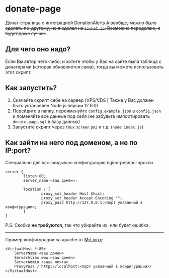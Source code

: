 # donate-page
Донат-страница с интеграцией DonationAlerts
~~А вообще, можно было сделать по-другому, но я сделал на `socket.io`. Возможно переделаю, и будет даже лучше.~~

## Для чего оно надо?
Если Вы автор чего-либо, и хотите чтобы у Вас на сайте была таблица с донатерами (которая обновляется сама), тогда вы можете использовать этот скрипт.

## Как запустить?
1. Скачайте скрипт себе на сервер (VPS/VDS | Также у Вас должен быть установлен Node.js версии 12.6.0)
2. Перейдите в папку, переименуйте `config.example.json` в `config.json` и поменяйте все данные под себя (не забудьте импортировать `donate-page.sql` в базу данных)
3. Запустите скрипт через `tmux` `screen` `pm2` и т.д. (`node index.js`)

## Как зайти на него под доменом, а не по IP:port?
Специально для вас скидываю конфигурацию nginx-реверс-прокси
```
server {
        listen 80;
        server_name <ваш домен>;

        location / {
                proxy_set_header Host $host;
                proxy_set_header Accept-Encoding "";
                proxy_pass http://127.0.0.1:<порт указанный в конфигурации>;
        }
}
```
P.S. Скобки **не требуются**, так что убирайте их, или будет ошибка.
<hr>Пример конфигурации на apache от <a href="https://mrlivixx.me/" target="_blank">MrLivixx</a>:

```
<VirtualHost *:80>
    ServerName <ваш домен>
    ServerAlias www.<ваш домен>
    ServerAdmin <ваша почта>
    ProxyPass / http://localhost:<порт указанный в конфигурации>/
</VirtualHost>
```
